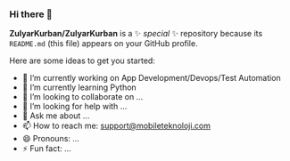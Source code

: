 ### Hi there 👋

**ZulyarKurban/ZulyarKurban** is a ✨ _special_ ✨ repository because its `README.md` (this file) appears on your GitHub profile.

Here are some ideas to get you started:

- 🔭 I’m currently working on App Development/Devops/Test Automation
- 🌱 I’m currently learning Python
- 👯 I’m looking to collaborate on ...
- 🤔 I’m looking for help with ...
- 💬 Ask me about ...
- 📫 How to reach me: support@mobileteknoloji.com
- 😄 Pronouns: ...
- ⚡ Fun fact: ...
